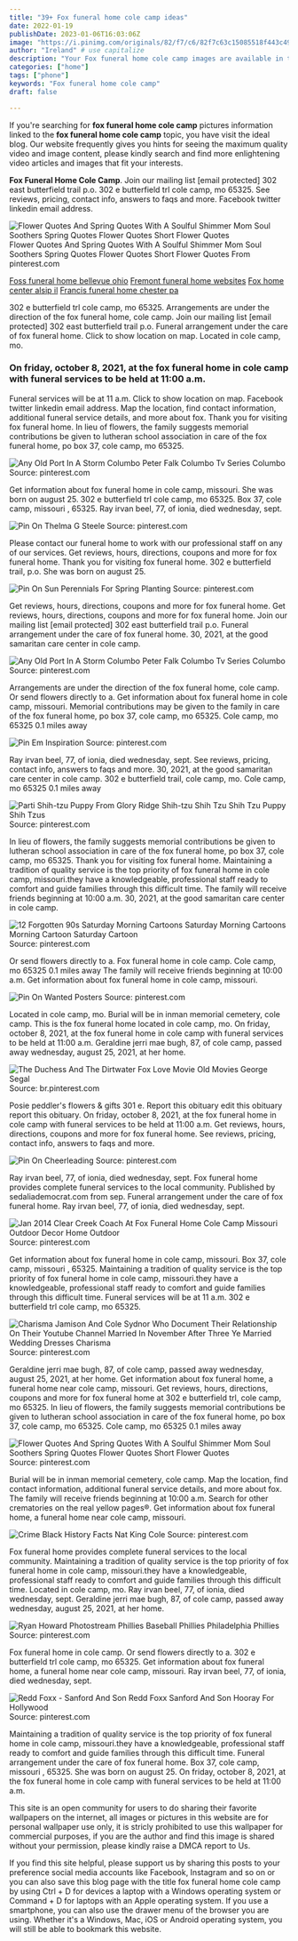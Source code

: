 ```yaml
---
title: "39+ Fox funeral home cole camp ideas"
date: 2022-01-19
publishDate: 2023-01-06T16:03:06Z
image: "https://i.pinimg.com/originals/82/f7/c6/82f7c63c15085518f443c49d4059040e.jpg"
author: "Ireland" # use capitalize
description: "Your Fox funeral home cole camp images are available in this site. Fox funeral home cole camp are a topic that is being searched for and liked by netizens now. You can Find and Download the Fox funeral home cole camp files here. Get all royalty-free vectors."
categories: ["home"]
tags: ["phone"]
keywords: "Fox funeral home cole camp"
draft: false

---
```


If you're searching for **fox funeral home cole camp** pictures information linked to the **fox funeral home cole camp** topic, you have visit the ideal  blog.  Our website frequently  gives you  hints  for seeing  the maximum  quality video and image  content, please kindly search and find more enlightening video articles and images  that fit your interests.

**Fox Funeral Home Cole Camp**. Join our mailing list [email protected] 302 east butterfield trail p.o. 302 e butterfield trl cole camp, mo 65325. See reviews, pricing, contact info, answers to faqs and more. Facebook twitter linkedin email address.

![Flower Quotes And Spring Quotes With A Soulful Shimmer Mom Soul Soothers Spring Quotes Flower Quotes Short Flower Quotes](https://i.pinimg.com/736x/90/b8/34/90b83436757d95f542f06a71e13622e6.jpg "Flower Quotes And Spring Quotes With A Soulful Shimmer Mom Soul Soothers Spring Quotes Flower Quotes Short Flower Quotes")
Flower Quotes And Spring Quotes With A Soulful Shimmer Mom Soul Soothers Spring Quotes Flower Quotes Short Flower Quotes From pinterest.com

[Foss funeral home bellevue ohio](/foss-funeral-home-bellevue-ohio/)
[Fremont funeral home websites](/fremont-funeral-home-websites/)
[Fox home center alsip il](/fox-home-center-alsip-il/)
[Francis funeral home chester pa](/francis-funeral-home-chester-pa/)

302 e butterfield trl cole camp, mo 65325. Arrangements are under the direction of the fox funeral home, cole camp. Join our mailing list [email protected] 302 east butterfield trail p.o. Funeral arrangement under the care of fox funeral home. Click to show location on map. Located in cole camp, mo.

### On friday, october 8, 2021, at the fox funeral home in cole camp with funeral services to be held at 11:00 a.m.

Funeral services will be at 11 a.m. Click to show location on map. Facebook twitter linkedin email address. Map the location, find contact information, additional funeral service details, and more about fox. Thank you for visiting fox funeral home. In lieu of flowers, the family suggests memorial contributions be given to lutheran school association in care of the fox funeral home, po box 37, cole camp, mo 65325.


![Any Old Port In A Storm Columbo Peter Falk Columbo Tv Series Columbo](https://i.pinimg.com/236x/37/4d/ac/374dacbb77bb6814ed9dd14e69039c9b--peter-falk-lieutenant.jpg?nii=t "Any Old Port In A Storm Columbo Peter Falk Columbo Tv Series Columbo")
Source: pinterest.com

Get information about fox funeral home in cole camp, missouri. She was born on august 25. 302 e butterfield trl cole camp, mo 65325. Box 37, cole camp, missouri , 65325. Ray irvan beel, 77, of ionia, died wednesday, sept.

![Pin On Thelma G Steele](https://i.pinimg.com/236x/8d/41/7c/8d417c7e83031584fc06f6817ebf5162.jpg "Pin On Thelma G Steele")
Source: pinterest.com

Please contact our funeral home to work with our professional staff on any of our services. Get reviews, hours, directions, coupons and more for fox funeral home. Thank you for visiting fox funeral home. 302 e butterfield trail, p.o. She was born on august 25.

![Pin On Sun Perennials For Spring Planting](https://i.pinimg.com/474x/37/86/b6/3786b60325dada0c53590078c60b0893.jpg "Pin On Sun Perennials For Spring Planting")
Source: pinterest.com

Get reviews, hours, directions, coupons and more for fox funeral home. Get reviews, hours, directions, coupons and more for fox funeral home. Join our mailing list [email protected] 302 east butterfield trail p.o. Funeral arrangement under the care of fox funeral home. 30, 2021, at the good samaritan care center in cole camp.

![Any Old Port In A Storm Columbo Peter Falk Columbo Tv Series Columbo](https://i.pinimg.com/originals/63/01/4c/63014cfa46f9d6358d4686f7431d9f54.jpg "Any Old Port In A Storm Columbo Peter Falk Columbo Tv Series Columbo")
Source: pinterest.com

Arrangements are under the direction of the fox funeral home, cole camp. Or send flowers directly to a. Get information about fox funeral home in cole camp, missouri. Memorial contributions may be given to the family in care of the fox funeral home, po box 37, cole camp, mo 65325. Cole camp, mo 65325 0.1 miles away

![Pin Em Inspiration](https://i.pinimg.com/736x/30/25/31/3025312d669fbe515c5eef001c026fca--por-favor-vectors.jpg "Pin Em Inspiration")
Source: pinterest.com

Ray irvan beel, 77, of ionia, died wednesday, sept. See reviews, pricing, contact info, answers to faqs and more. 30, 2021, at the good samaritan care center in cole camp. 302 e butterfield trail, cole camp, mo. Cole camp, mo 65325 0.1 miles away

![Parti Shih-tzu Puppy From Glory Ridge Shih-tzu Shih Tzu Shih Tzu Puppy Shih Tzus](https://i.pinimg.com/originals/af/43/c9/af43c9397fb11f4f36cf02b70d4224be.jpg "Parti Shih-tzu Puppy From Glory Ridge Shih-tzu Shih Tzu Shih Tzu Puppy Shih Tzus")
Source: pinterest.com

In lieu of flowers, the family suggests memorial contributions be given to lutheran school association in care of the fox funeral home, po box 37, cole camp, mo 65325. Thank you for visiting fox funeral home. Maintaining a tradition of quality service is the top priority of fox funeral home in cole camp, missouri.they have a knowledgeable, professional staff ready to comfort and guide families through this difficult time. The family will receive friends beginning at 10:00 a.m. 30, 2021, at the good samaritan care center in cole camp.

![12 Forgotten 90s Saturday Morning Cartoons Saturday Morning Cartoons Morning Cartoon Saturday Cartoon](https://i.pinimg.com/originals/11/8c/95/118c958ce0ef687d4a7e4560e01e6801.jpg "12 Forgotten 90s Saturday Morning Cartoons Saturday Morning Cartoons Morning Cartoon Saturday Cartoon")
Source: pinterest.com

Or send flowers directly to a. Fox funeral home in cole camp. Cole camp, mo 65325 0.1 miles away The family will receive friends beginning at 10:00 a.m. Get information about fox funeral home in cole camp, missouri.

![Pin On Wanted Posters](https://i.pinimg.com/originals/63/30/e8/6330e8f0497a52ce0592961b08ad493f.jpg "Pin On Wanted Posters")
Source: pinterest.com

Located in cole camp, mo. Burial will be in inman memorial cemetery, cole camp. This is the fox funeral home located in cole camp, mo. On friday, october 8, 2021, at the fox funeral home in cole camp with funeral services to be held at 11:00 a.m. Geraldine jerri mae bugh, 87, of cole camp, passed away wednesday, august 25, 2021, at her home.

![The Duchess And The Dirtwater Fox Love Movie Old Movies George Segal](https://i.pinimg.com/736x/1a/57/bf/1a57bfc64cbcdbc2826259eba608e534--western-movies-the-duchess.jpg "The Duchess And The Dirtwater Fox Love Movie Old Movies George Segal")
Source: br.pinterest.com

Posie peddler&#039;s flowers &amp; gifts 301 e. Report this obituary edit this obituary report this obituary. On friday, october 8, 2021, at the fox funeral home in cole camp with funeral services to be held at 11:00 a.m. Get reviews, hours, directions, coupons and more for fox funeral home. See reviews, pricing, contact info, answers to faqs and more.

![Pin On Cheerleading](https://i.pinimg.com/originals/49/63/df/4963df8f3dce6b32f8418b23ec3ecbf2.jpg "Pin On Cheerleading")
Source: pinterest.com

Ray irvan beel, 77, of ionia, died wednesday, sept. Fox funeral home provides complete funeral services to the local community. Published by sedaliademocrat.com from sep. Funeral arrangement under the care of fox funeral home. Ray irvan beel, 77, of ionia, died wednesday, sept.

![Jan 2014 Clear Creek Coach At Fox Funeral Home Cole Camp Missouri Outdoor Decor Home Outdoor](https://i.pinimg.com/originals/06/d3/86/06d38639bb46706b37718b365c5d48fb.jpg "Jan 2014 Clear Creek Coach At Fox Funeral Home Cole Camp Missouri Outdoor Decor Home Outdoor")
Source: pinterest.com

Get information about fox funeral home in cole camp, missouri. Box 37, cole camp, missouri , 65325. Maintaining a tradition of quality service is the top priority of fox funeral home in cole camp, missouri.they have a knowledgeable, professional staff ready to comfort and guide families through this difficult time. Funeral services will be at 11 a.m. 302 e butterfield trl cole camp, mo 65325.

![Charisma Jamison And Cole Sydnor Who Document Their Relationship On Their Youtube Channel Married In November After Three Ye Married Wedding Dresses Charisma](https://i.pinimg.com/736x/f7/5c/c3/f75cc38b1daab77a2bc05bc04025bd4f.jpg "Charisma Jamison And Cole Sydnor Who Document Their Relationship On Their Youtube Channel Married In November After Three Ye Married Wedding Dresses Charisma")
Source: pinterest.com

Geraldine jerri mae bugh, 87, of cole camp, passed away wednesday, august 25, 2021, at her home. Get information about fox funeral home, a funeral home near cole camp, missouri. Get reviews, hours, directions, coupons and more for fox funeral home at 302 e butterfield trl, cole camp, mo 65325. In lieu of flowers, the family suggests memorial contributions be given to lutheran school association in care of the fox funeral home, po box 37, cole camp, mo 65325. Cole camp, mo 65325 0.1 miles away

![Flower Quotes And Spring Quotes With A Soulful Shimmer Mom Soul Soothers Spring Quotes Flower Quotes Short Flower Quotes](https://i.pinimg.com/736x/90/b8/34/90b83436757d95f542f06a71e13622e6.jpg "Flower Quotes And Spring Quotes With A Soulful Shimmer Mom Soul Soothers Spring Quotes Flower Quotes Short Flower Quotes")
Source: pinterest.com

Burial will be in inman memorial cemetery, cole camp. Map the location, find contact information, additional funeral service details, and more about fox. The family will receive friends beginning at 10:00 a.m. Search for other crematories on the real yellow pages®. Get information about fox funeral home, a funeral home near cole camp, missouri.

![Crime Black History Facts Nat King Cole](https://i.pinimg.com/564x/e1/27/00/e12700871ff0621476e413514c66fec3--birmingham-police-evil-people.jpg "Crime Black History Facts Nat King Cole")
Source: pinterest.com

Fox funeral home provides complete funeral services to the local community. Maintaining a tradition of quality service is the top priority of fox funeral home in cole camp, missouri.they have a knowledgeable, professional staff ready to comfort and guide families through this difficult time. Located in cole camp, mo. Ray irvan beel, 77, of ionia, died wednesday, sept. Geraldine jerri mae bugh, 87, of cole camp, passed away wednesday, august 25, 2021, at her home.

![Ryan Howard Photostream Phillies Baseball Phillies Philadelphia Phillies](https://i.pinimg.com/originals/a3/24/3f/a3243ff4a179da1a5fd5e8de5cc46a26.jpg "Ryan Howard Photostream Phillies Baseball Phillies Philadelphia Phillies")
Source: pinterest.com

Fox funeral home in cole camp. Or send flowers directly to a. 302 e butterfield trl cole camp, mo 65325. Get information about fox funeral home, a funeral home near cole camp, missouri. Ray irvan beel, 77, of ionia, died wednesday, sept.

![Redd Foxx - Sanford And Son Redd Foxx Sanford And Son Hooray For Hollywood](https://i.pinimg.com/originals/82/f7/c6/82f7c63c15085518f443c49d4059040e.jpg "Redd Foxx - Sanford And Son Redd Foxx Sanford And Son Hooray For Hollywood")
Source: pinterest.com

Maintaining a tradition of quality service is the top priority of fox funeral home in cole camp, missouri.they have a knowledgeable, professional staff ready to comfort and guide families through this difficult time. Funeral arrangement under the care of fox funeral home. Box 37, cole camp, missouri , 65325. She was born on august 25. On friday, october 8, 2021, at the fox funeral home in cole camp with funeral services to be held at 11:00 a.m.

This site is an open community for users to do sharing their favorite wallpapers on the internet, all images or pictures in this website are for personal wallpaper use only, it is stricly prohibited to use this wallpaper for commercial purposes, if you are the author and find this image is shared without your permission, please kindly raise a DMCA report to Us.

If you find this site helpful, please support us by sharing this posts to your preference social media accounts like Facebook, Instagram and so on or you can also save this blog page with the title fox funeral home cole camp by using Ctrl + D for devices a laptop with a Windows operating system or Command + D for laptops with an Apple operating system. If you use a smartphone, you can also use the drawer menu of the browser you are using. Whether it's a Windows, Mac, iOS or Android operating system, you will still be able to bookmark this website.
